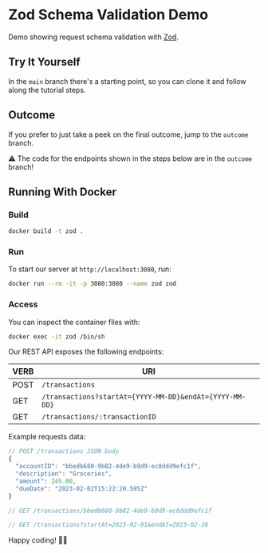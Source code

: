 # Zod Schema Validation Demo

Demo showing request schema validation with [Zod](https://zod.dev).

## Try It Yourself

In the `main` branch there's a starting point, so you can clone it and follow along the tutorial steps.

## Outcome

If you prefer to just take a peek on the final outcome, jump to the `outcome` branch.

⚠️ The code for the endpoints shown in the steps below are in the `outcome` branch!

## Running With Docker

### Build

```bash
docker build -t zod .
```

### Run

To start our server at `http://localhost:3080`, run:

```bash
docker run --rm -it -p 3080:3080 --name zod zod
```

### Access

You can inspect the container files with:

```bash
docker exec -it zod /bin/sh
```

Our REST API exposes the following endpoints:

| VERB | URI                                                     |
|------|---------------------------------------------------------|
| POST | `/transactions`                                         |
| GET  | `/transactions?startAt={YYYY-MM-DD}&endAt={YYYY-MM-DD}` |
| GET  | `/transactions/:transactionID`                          |

Example requests data:

```javascript
// POST /transactions JSON body
{
  "accountID": "bbedb680-9b82-4de9-b9d9-ec8ddd9efc1f",
  "description": "Groceries",
  "amount": 245.00,
  "dueDate": "2023-02-02T15:22:20.595Z"
}
```

```javascript
// GET /transactions/bbedb680-9b82-4de9-b9d9-ec8ddd9efc1f
```

```javascript
// GET /transactions?startAt=2023-02-01&endAt=2023-02-28
```

Happy coding! 👨‍💻
